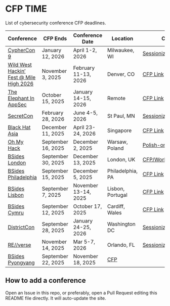 # CFP TIME

List of cybersecurity conference CFP deadlines.

| Conference | CFP Ends | Conference Date | Location | CFP Link |
| ---------- | -------- | --------------- | -------- | -------- |
| [CypherCon 9](https://cyphercon.com/) | January 12, 2026 | April 1-2, 2026 | Milwaukee, WI | [Sessionize](https://sessionize.com/cyphercon-9-2026) |
| [Wild West Hackin’ Fest @ Mile High 2026](https://wildwesthackinfest.com/wild-west-hackin-fest-mile-high-2026/) | November 3, 2025 | February 11-13, 2026 | Denver, CO | [CFP Link](https://forms.monday.com/forms/5d241d1d2c2dd2a866fdadbe47b88707?r=use1) |
| [The Elephant In AppSec](https://www.theelephantinappsec.com/) | October 15, 2025 | January 14-15, 2026 | Remote | [CFP Link](https://yr17lg1xip3.typeform.com/to/PFe2GbM4) |
| [SecretCon](https://www.secretcon.com/) | February 28, 2026 | June 4-5, 2026 | St Paul, MN | [Sessionize](https://sessionize.com/secretcon) | 
| [Black Hat Asia](https://www.blackhat.com/) | December 11, 2025 | April 23-24, 2026 | Singapore | [CFP Link](https://www.blackhat.com/call-for-papers.html) |
| [Oh My Hack](https://omhconf.pl/) | September 16, 2025 | December 2, 2025 | Warsaw, Poland | [Polish-only CFP](https://omhconf.pl/cfp-2025/) |
| [BSides London](https://bsides.london/) | September 30, 2025 | December 13, 2025 | London, UK | [CFP/Workshops/Rookies](https://cfp.bsides.london/bsides-london-2025/cfp) |
| [BSides Philadelphia](https://bsidesphilly.org/) | September 15, 2025 | December 5, 2025 | Philadelphia, PA | [CFP Link](https://bsidesphilly.org/call-for-papers) |
| [BSides Lisbon](https://bsideslisbon.org/) | September 7, 2025 | November 13-14, 2025 | Lisbon, Portugal | [CFP Link](https://cfp.bsideslisbon.org/bsideslisbon2025/cfp) |
| [BSides Cymru](https://www.bsides.cymru/) | September 12, 2025 | October 17, 2025 | Cardiff, Wales | [CFP Link](https://pretalx.com/bsides-cymru-2025/cfp) |
| [DistrictCon](https://www.districtcon.org/) | September 28, 2025 | January 24-25, 2026 | Washington DC | [Sessionize](https://sessionize.com/districtcon) |
| [RE//verse](https://re-verse.io/) | November 14, 2025 | Mar 5-7, 2026 | Orlando, FL | [Sessionize](https://sessionize.com/reverse-2026) |
| [BSides Pyongyang](https://bsidespyongyang.com/) | September 22, 2025 | November 18, 2025 | [CFP](https://docs.google.com/forms/d/e/1FAIpQLScz9MfOjoQcU432QyYM5z20G5Y8KiWJCfjnIWuCDcu5V778xw/viewform) |


## How to add a conference

Open an Issue in this repo, or preferably, open a Pull Request editing this README file directly. It will auto-update the site.
